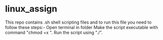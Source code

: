 # linux_assign
This repo contains .sh shell scripting files and to run this file you need to follow these steps:-
Open terminal in folder
Make the script executable with command "chmod +x <fileName>".
Run the script using "./<fileName>".
